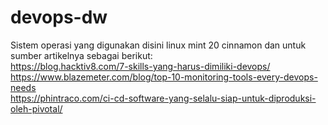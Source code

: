 # devops-dw

Sistem operasi yang digunakan disini linux mint 20 cinnamon dan untuk sumber artikelnya sebagai berikut: <br>
https://blog.hacktiv8.com/7-skills-yang-harus-dimiliki-devops/ <br>
https://www.blazemeter.com/blog/top-10-monitoring-tools-every-devops-needs <br>
https://phintraco.com/ci-cd-software-yang-selalu-siap-untuk-diproduksi-oleh-pivotal/ <br>
